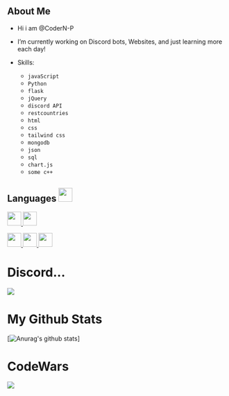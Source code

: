 
<h2> About Me</h2>

- Hi i am @CoderN-P
  
- I’m currently working on Discord bots, Websites, and just learning more each day!

- Skills:
  - `javaScript`
  - `Python`
  - `flask`
  - `jQuery`
  - `discord API`
  - `restcountries`
  - `html`
  - `css`
  - `tailwind css`
  - `mongodb`
  - `json`
  - `sql`
  - `chart.js`
  - `some c++`
  


<h2> Languages <img src = "https://media2.giphy.com/media/QssGEmpkyEOhBCb7e1/giphy.gif?cid=ecf05e47a0n3gi1bfqntqmob8g9aid1oyj2wr3ds3mg700bl&rid=giphy.gif" width = 32px> </h2>
<a href= https://github.com/CoderN-P?tab=repositories&q=&type=&language=python&sort= > <img width ='32px' src ='https://raw.githubusercontent.com/rahulbanerjee26/githubAboutMeGenerator/main/icons/python.svg'> </a>
<a href= https://github.com/CoderN-P?tab=repositories&q=&type=&language=sqlite&sort= > <img width ='32px' src ='https://raw.githubusercontent.com/rahulbanerjee26/githubAboutMeGenerator/main/icons/sqlite.svg'> </a>
  
<a href= 'https://github.com/CoderN-P?tab=repositories&q=&type=&language=html&sort='> <img width ='32px' src ='https://raw.githubusercontent.com/rahulbanerjee26/githubAboutMeGenerator/main/icons/html.svg'> </a>
  <a href= 'https://github.com/CoderN-P?tab=repositories&q=&type=&language=javascript&sort='> <img width ='32px' src ='https://raw.githubusercontent.com/rahulbanerjee26/githubAboutMeGenerator/main/icons/javascript.svg'> </a>
  <a href= 'https://github.com/CoderN-P?tab=repositories&q=&type=&language=mongodb&sort='> <img width ='32px' src ='https://raw.githubusercontent.com/rahulbanerjee26/githubAboutMeGenerator/main/icons/mongodb.svg'> </a>


# Discord...

![](https://discord-md-badge.vercel.app/api/shield/751594192739893298)

<!---
CoderN-P/CoderN-P is a ✨ special ✨ repository because its `README.md` (this file) appears on your GitHub profile.
You can click the Preview link to take a look at your changes.
--->
# My Github Stats

[![Anurag's github stats](https://github-readme-stats.vercel.app/api?username=CoderN-P&show_icons=True&theme=cobalt&count_private=True)]
</div>

# CodeWars
![](https://www.codewars.com/users/CoderN-P/badges/large)

